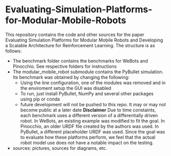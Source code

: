 # Evaluating-Simulation-Platforms-for-Modular-Mobile-Robots
This repository contains the code and other sources for the paper Evaluating Simulation Platforms for Modular Mobile Robots and Developing a Scalable Architecture for Reinforcement Learning.
The structure is as follows:
  * The benchmark folder contains the benchmarks for WeBots and Pinocchio. See respective folders for instructions
  * The modular_mobile_robot submodule contains the PyBullet simulation. Its benchmark was obtained by changing the following:
    * Using the line configuration, one of the modules was removed and in the enviroment setup the GUI was disabled
    * To run, just install PyBullet, NumPy and several other packages using pip or conda
    * future development will not be pushed to this repo. It may or may not become public at a later date
**Disclaimer** Due to time constaints, each benchmark uses a different version of a differentially driven robot. In WeBots, an existing example was modified to fit the goal. In Pinocchio, an older URDF file created by the authors was used. In PyBullet, a different placeholder URDF was used. Since the goal was to evaluate how these platforms perform, we feel that the actual robot model use does not have a notable impact on the testing.
  * sources: pictures, sources for diagrams, etc.
